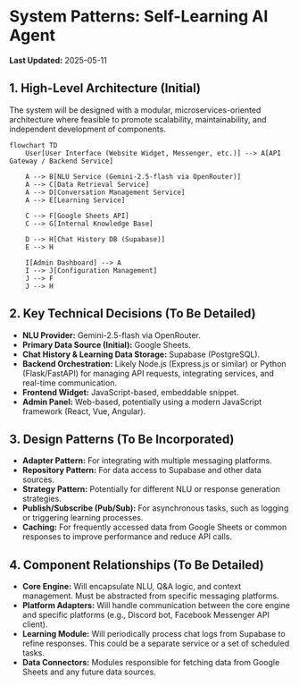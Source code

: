 # System Patterns: Self-Learning AI Agent

**Last Updated:** 2025-05-11

## 1. High-Level Architecture (Initial)

The system will be designed with a modular, microservices-oriented architecture where feasible to promote scalability, maintainability, and independent development of components.

```mermaid
flowchart TD
    User[User Interface (Website Widget, Messenger, etc.)] --> A[API Gateway / Backend Service]
    
    A --> B[NLU Service (Gemini-2.5-flash via OpenRouter)]
    A --> C[Data Retrieval Service]
    A --> D[Conversation Management Service]
    A --> E[Learning Service]
    
    C --> F[Google Sheets API]
    C --> G[Internal Knowledge Base]
    
    D --> H[Chat History DB (Supabase)]
    E --> H

    I[Admin Dashboard] --> A
    I --> J[Configuration Management]
    J --> F
    J --> H
```

## 2. Key Technical Decisions (To Be Detailed)

- **NLU Provider:** Gemini-2.5-flash via OpenRouter.
- **Primary Data Source (Initial):** Google Sheets.
- **Chat History & Learning Data Storage:** Supabase (PostgreSQL).
- **Backend Orchestration:** Likely Node.js (Express.js or similar) or Python (Flask/FastAPI) for managing API requests, integrating services, and real-time communication.
- **Frontend Widget:** JavaScript-based, embeddable snippet.
- **Admin Panel:** Web-based, potentially using a modern JavaScript framework (React, Vue, Angular).

## 3. Design Patterns (To Be Incorporated)

- **Adapter Pattern:** For integrating with multiple messaging platforms.
- **Repository Pattern:** For data access to Supabase and other data sources.
- **Strategy Pattern:** Potentially for different NLU or response generation strategies.
- **Publish/Subscribe (Pub/Sub):** For asynchronous tasks, such as logging or triggering learning processes.
- **Caching:** For frequently accessed data from Google Sheets or common responses to improve performance and reduce API calls.

## 4. Component Relationships (To Be Detailed)

- **Core Engine:** Will encapsulate NLU, Q&A logic, and context management. Must be abstracted from specific messaging platforms.
- **Platform Adapters:** Will handle communication between the core engine and specific platforms (e.g., Discord bot, Facebook Messenger API client).
- **Learning Module:** Will periodically process chat logs from Supabase to refine responses. This could be a separate service or a set of scheduled tasks.
- **Data Connectors:** Modules responsible for fetching data from Google Sheets and any future data sources.
